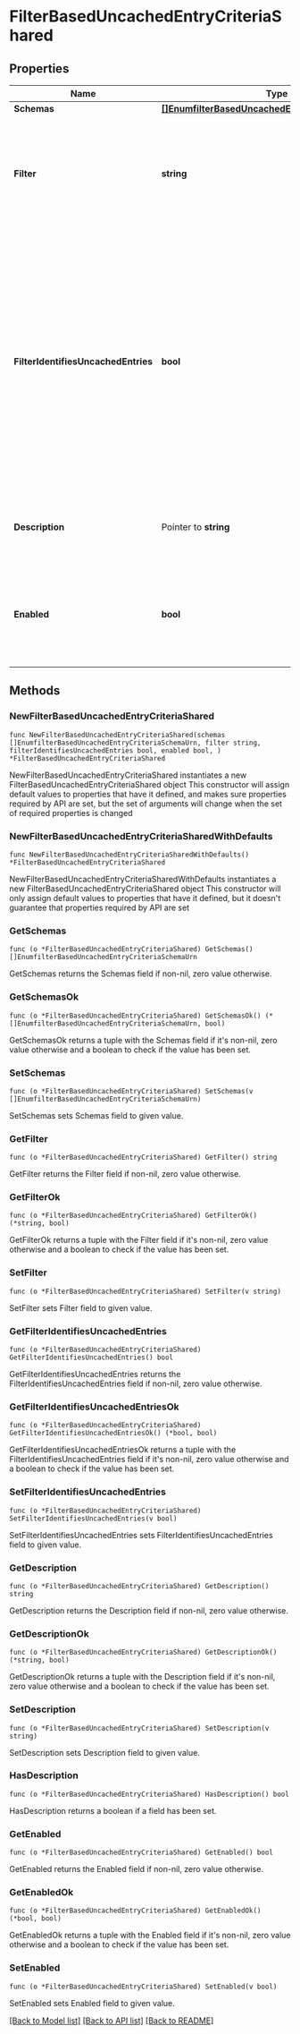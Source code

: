 # FilterBasedUncachedEntryCriteriaShared

## Properties

Name | Type | Description | Notes
------------ | ------------- | ------------- | -------------
**Schemas** | [**[]EnumfilterBasedUncachedEntryCriteriaSchemaUrn**](EnumfilterBasedUncachedEntryCriteriaSchemaUrn.md) |  | 
**Filter** | **string** | Specifies the search filter that should be used to differentiate entries into cached and uncached sets. | 
**FilterIdentifiesUncachedEntries** | **bool** | Indicates whether the associated filter identifies those entries which should be stored in the uncached-id2entry database (if true) or entries which should be stored in the id2entry database (if false). | 
**Description** | Pointer to **string** | A description for this Uncached Entry Criteria | [optional] 
**Enabled** | **bool** | Indicates whether this Uncached Entry Criteria is enabled for use in the server. | 

## Methods

### NewFilterBasedUncachedEntryCriteriaShared

`func NewFilterBasedUncachedEntryCriteriaShared(schemas []EnumfilterBasedUncachedEntryCriteriaSchemaUrn, filter string, filterIdentifiesUncachedEntries bool, enabled bool, ) *FilterBasedUncachedEntryCriteriaShared`

NewFilterBasedUncachedEntryCriteriaShared instantiates a new FilterBasedUncachedEntryCriteriaShared object
This constructor will assign default values to properties that have it defined,
and makes sure properties required by API are set, but the set of arguments
will change when the set of required properties is changed

### NewFilterBasedUncachedEntryCriteriaSharedWithDefaults

`func NewFilterBasedUncachedEntryCriteriaSharedWithDefaults() *FilterBasedUncachedEntryCriteriaShared`

NewFilterBasedUncachedEntryCriteriaSharedWithDefaults instantiates a new FilterBasedUncachedEntryCriteriaShared object
This constructor will only assign default values to properties that have it defined,
but it doesn't guarantee that properties required by API are set

### GetSchemas

`func (o *FilterBasedUncachedEntryCriteriaShared) GetSchemas() []EnumfilterBasedUncachedEntryCriteriaSchemaUrn`

GetSchemas returns the Schemas field if non-nil, zero value otherwise.

### GetSchemasOk

`func (o *FilterBasedUncachedEntryCriteriaShared) GetSchemasOk() (*[]EnumfilterBasedUncachedEntryCriteriaSchemaUrn, bool)`

GetSchemasOk returns a tuple with the Schemas field if it's non-nil, zero value otherwise
and a boolean to check if the value has been set.

### SetSchemas

`func (o *FilterBasedUncachedEntryCriteriaShared) SetSchemas(v []EnumfilterBasedUncachedEntryCriteriaSchemaUrn)`

SetSchemas sets Schemas field to given value.


### GetFilter

`func (o *FilterBasedUncachedEntryCriteriaShared) GetFilter() string`

GetFilter returns the Filter field if non-nil, zero value otherwise.

### GetFilterOk

`func (o *FilterBasedUncachedEntryCriteriaShared) GetFilterOk() (*string, bool)`

GetFilterOk returns a tuple with the Filter field if it's non-nil, zero value otherwise
and a boolean to check if the value has been set.

### SetFilter

`func (o *FilterBasedUncachedEntryCriteriaShared) SetFilter(v string)`

SetFilter sets Filter field to given value.


### GetFilterIdentifiesUncachedEntries

`func (o *FilterBasedUncachedEntryCriteriaShared) GetFilterIdentifiesUncachedEntries() bool`

GetFilterIdentifiesUncachedEntries returns the FilterIdentifiesUncachedEntries field if non-nil, zero value otherwise.

### GetFilterIdentifiesUncachedEntriesOk

`func (o *FilterBasedUncachedEntryCriteriaShared) GetFilterIdentifiesUncachedEntriesOk() (*bool, bool)`

GetFilterIdentifiesUncachedEntriesOk returns a tuple with the FilterIdentifiesUncachedEntries field if it's non-nil, zero value otherwise
and a boolean to check if the value has been set.

### SetFilterIdentifiesUncachedEntries

`func (o *FilterBasedUncachedEntryCriteriaShared) SetFilterIdentifiesUncachedEntries(v bool)`

SetFilterIdentifiesUncachedEntries sets FilterIdentifiesUncachedEntries field to given value.


### GetDescription

`func (o *FilterBasedUncachedEntryCriteriaShared) GetDescription() string`

GetDescription returns the Description field if non-nil, zero value otherwise.

### GetDescriptionOk

`func (o *FilterBasedUncachedEntryCriteriaShared) GetDescriptionOk() (*string, bool)`

GetDescriptionOk returns a tuple with the Description field if it's non-nil, zero value otherwise
and a boolean to check if the value has been set.

### SetDescription

`func (o *FilterBasedUncachedEntryCriteriaShared) SetDescription(v string)`

SetDescription sets Description field to given value.

### HasDescription

`func (o *FilterBasedUncachedEntryCriteriaShared) HasDescription() bool`

HasDescription returns a boolean if a field has been set.

### GetEnabled

`func (o *FilterBasedUncachedEntryCriteriaShared) GetEnabled() bool`

GetEnabled returns the Enabled field if non-nil, zero value otherwise.

### GetEnabledOk

`func (o *FilterBasedUncachedEntryCriteriaShared) GetEnabledOk() (*bool, bool)`

GetEnabledOk returns a tuple with the Enabled field if it's non-nil, zero value otherwise
and a boolean to check if the value has been set.

### SetEnabled

`func (o *FilterBasedUncachedEntryCriteriaShared) SetEnabled(v bool)`

SetEnabled sets Enabled field to given value.



[[Back to Model list]](../README.md#documentation-for-models) [[Back to API list]](../README.md#documentation-for-api-endpoints) [[Back to README]](../README.md)


